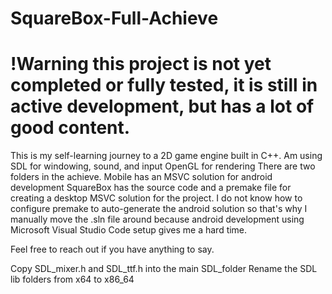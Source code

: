 # SquareBox-Full-Achieve
# !Warning this project is not yet completed or fully tested, it is still in active development, but has a lot of good content. 


This is my self-learning journey to a 2D game engine built in C++. 
Am using SDL for windowing, sound, and input
OpenGL for rendering
There are two folders in the achieve. 
Mobile has an MSVC solution for android development
SquareBox has the source code and a premake file for creating a desktop MSVC solution for the project.
I do not know how to configure premake to auto-generate the android solution so that's why I manually move the .sln file around because android development using Microsoft Visual Studio Code setup gives me a hard time.

Feel free to reach out if you have anything to say. 



Copy SDL_mixer.h and SDL_ttf.h into the main SDL_folder
Rename the SDL lib folders from  x64 to x86_64



